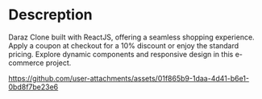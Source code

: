 # Descreption

Daraz Clone built with ReactJS, offering a seamless shopping experience. Apply a coupon at checkout for a 10% discount 
or enjoy the standard pricing. Explore dynamic components and responsive design in this e-commerce project.



https://github.com/user-attachments/assets/01f865b9-1daa-4d41-b6e1-0bd8f7be23e6

